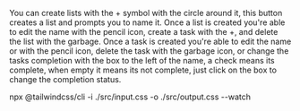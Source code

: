 You can create lists with the + symbol with the circle around it, this button creates a list and prompts you to name it.
Once a list is created you're able to edit the name with the pencil icon, create a task with the +, and delete the list with the garbage.
Once a task is created you're able to edit the name or with the pencil icon, delete the task with the garbage icon, or change the tasks completion with the box to the left of the name, a check means its complete, when empty it means its not complete, just click on the box to change the completion status.

npx @tailwindcss/cli -i ./src/input.css -o ./src/output.css --watch
